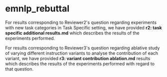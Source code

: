 # emnlp_rebuttal

For results corresponding to Reviewer2's question regarding experiments with new task categories in Task Specific setting, we have provided **r2: task specific additional results.md** which describes the results of the experiments performed.

For results corresponding to Reviewer3's question regarding ablative study of varying different instruction variants to analyse the contribution of each variant, we have provided **r3: variant contribution ablation.md** results which describes the results of the experiments performed with regard to that question.

